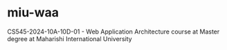 # miu-waa
CS545-2024-10A-10D-01 - Web Application Architecture course at Master degree at Maharishi International University
